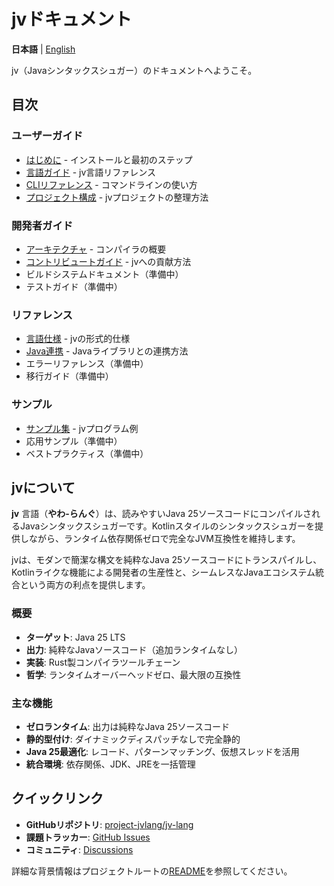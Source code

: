 # jvドキュメント

**日本語** | [English](README-en.md)

jv（Javaシンタックスシュガー）のドキュメントへようこそ。

## 目次

### ユーザーガイド
- [はじめに](getting-started.md) - インストールと最初のステップ
- [言語ガイド](language-guide.md) - jv言語リファレンス
- [CLIリファレンス](cli-reference.md) - コマンドラインの使い方
- [プロジェクト構成](project-structure.md) - jvプロジェクトの整理方法

### 開発者ガイド
- [アーキテクチャ](architecture.md) - コンパイラの概要
- [コントリビュートガイド](contributing.md) - jvへの貢献方法
- ビルドシステムドキュメント（準備中）
- テストガイド（準備中）

### リファレンス
- [言語仕様](language-spec.md) - jvの形式的仕様
- [Java連携](java-interop.md) - Javaライブラリとの連携方法
- エラーリファレンス（準備中）
- 移行ガイド（準備中）

### サンプル
- [サンプル集](../examples/) - jvプログラム例
- 応用サンプル（準備中）
- ベストプラクティス（準備中）

## jvについて

**jv** 言語（**やわ-らんぐ**）は、読みやすいJava 25ソースコードにコンパイルされるJavaシンタックスシュガーです。Kotlinスタイルのシンタックスシュガーを提供しながら、ランタイム依存関係ゼロで完全なJVM互換性を維持します。

jvは、モダンで簡潔な構文を純粋なJava 25ソースコードにトランスパイルし、Kotlinライクな機能による開発者の生産性と、シームレスなJavaエコシステム統合という両方の利点を提供します。

### 概要
- **ターゲット**: Java 25 LTS
- **出力**: 純粋なJavaソースコード（追加ランタイムなし）
- **実装**: Rust製コンパイラツールチェーン
- **哲学**: ランタイムオーバーヘッドゼロ、最大限の互換性

### 主な機能
- **ゼロランタイム**: 出力は純粋なJava 25ソースコード
- **静的型付け**: ダイナミックディスパッチなしで完全静的
- **Java 25最適化**: レコード、パターンマッチング、仮想スレッドを活用
- **統合環境**: 依存関係、JDK、JREを一括管理

## クイックリンク

- **GitHubリポジトリ**: [project-jvlang/jv-lang](https://github.com/project-jvlang/jv-lang)
- **課題トラッカー**: [GitHub Issues](https://github.com/project-jvlang/jv-lang/issues)
- **コミュニティ**: [Discussions](https://github.com/project-jvlang/jv-lang/discussions)

詳細な背景情報はプロジェクトルートの[README](../../README.md)を参照してください。

